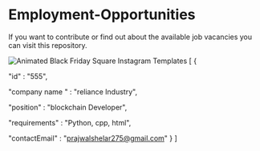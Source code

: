 # Employment-Opportunities
If you want to contribute or find out about the available job vacancies you can visit this repository.





![Animated Black Friday  Square Instagram Templates](https://user-images.githubusercontent.com/97019246/193205794-ca38fea2-97ad-48ea-8b3c-2ed925721279.gif)
[ {

"id" : "555",

"company name " : "reliance Industry",

"position" : "blockchain Developer",

"requirements" : "Python, cpp, html",

"contactEmail" : "prajwalshelar275@gmail.com"
} ]
